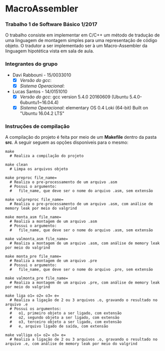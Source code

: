 # MacroAssembler
### Trabalho 1 de Software Básico 1/2017
O trabalho consiste em implementar em C/C++ um método de tradução de uma
linguagem de montagem simples para uma representação de código objeto. O tradutor
a ser implementado ser ́a um Macro-Assembler da linguagem hipotética vista em sala
de aula.

### Integrantes do grupo
* Davi Rabbouni - 15/0033010
  - [X] _Versão do gcc_:
  - [X] _Sistema Operacional_:
* Lucas Santos - 14/0151010
  - [X] _Versão do gcc_: gcc version 5.4.0 20160609 (Ubuntu 5.4.0-6ubuntu1~16.04.4) 
  - [X] _Sistema Operacional_: elementary OS 0.4 Loki (64-bit) Built on "Ubuntu 16.04.2 LTS"

### Instruções de compilação
A compilação do projeto é feita por meio de um **Makefile** dentro da pasta **src**. A seguir seguem as opções disponíveis para o mesmo:
```shell
make
  # Realiza a compilação do projeto 
  
make clean
  # Limpa os arquivos objeto
  
make preproc file_name=
  # Realiza o pre-processamento de um arquivo .asm 
  # Possui o argumento:
  #   file_name, que deve ser o nome do arquivo .asm, sem extensão  
  
make valpreproc file_name=
  # Realiza o pre-processamento de um arquivo .asm, com análise de memory leak por meio do valgrind
  
make monta_asm file_name=
  # Realiza a montagem de um arquivo .asm 
  # Possui o argumento:
  #   file_name, que deve ser o nome do arquivo .asm, sem extensão  
  
make valmonta_asm file_name=
  # Realiza a montagem de um arquivo .asm, com análise de memory leak por meio do valgrind
  
make monta_pre file_name=
  # Realiza a montagem de um arquivo .pre 
  # Possui o argumento:
  #   file_name, que deve ser o nome do arquivo .pre, sem extensão
  
make valmonta_pre file_name=
  # Realiza a montagem de um arquivo .pre, com análise de memory leak por meio do valgrind
  
make liga o1= o2= o3= e=
  # Realiza a ligação de 2 ou 3 arquivos .o, gravando o resultado no arquivo .e
  # Possui os argumentos:
  #   o1, primeiro objeto a ser ligado, com extensão
  #   o2, segundo objeto a ser ligado, com extensão
  #   o3, terceiro objeto a ser ligado, com extensão
  #   e, arquivo ligado de saída, com extensão
  
make valliga o1= o2= o3= e=
  # Realiza a ligação de 2 ou 3 arquivos .o, gravando o resultado no arquivo .e, com análise de memory leak por meio do valgrind
```


